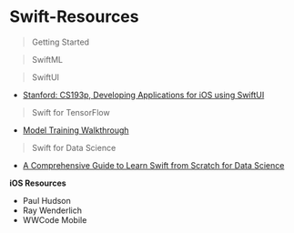 # Swift-Resources

> Getting Started

> SwiftML

> SwiftUI
- [Stanford: CS193p, Developing Applications for iOS using SwiftUI](https://www.youtube.com/playlist?list=PLpGHT1n4-mAtTj9oywMWoBx0dCGd51_yG "Stanford: CS193p, Developing Applications for iOS using SwiftUI")

> Swift for TensorFlow
- [Model Training Walkthrough
](https://www.tensorflow.org/swift/tutorials/model_training_walkthrough "Model Training Walkthrough")

> Swift for Data Science
- [A Comprehensive Guide to Learn Swift from Scratch for Data Science
](https://www.analyticsvidhya.com/blog/2019/10/comprehensive-guide-learn-swift-from-scratch-data-science/ "A Comprehensive Guide to Learn Swift from Scratch for Data Science")

**iOS Resources**

- Paul Hudson
- Ray Wenderlich
- WWCode Mobile
